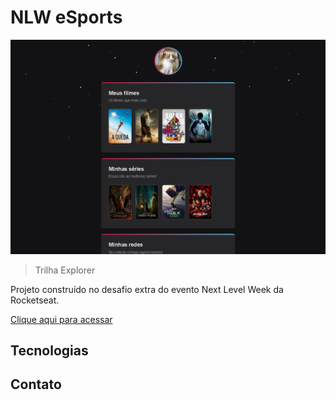 # NLW eSports

![preview](./.github/preview.png)

> Trilha Explorer

Projeto construído no desafio extra do evento Next Level Week da Rocketseat.

[Clique aqui para acessar](https://lellyz.github.io/prj_NLW_eSports_DesafioExtra_Explorer/)

## Tecnologias

## Contato